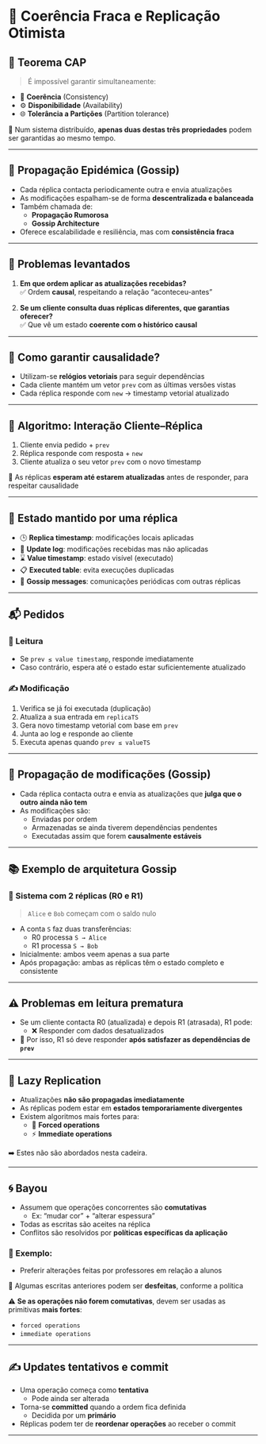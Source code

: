 # 🧠 Coerência Fraca e Replicação Otimista

## 🧭 Teorema CAP

> É impossível garantir simultaneamente:

-   🔗 **Coerência** (Consistency)
-   ⚙️ **Disponibilidade** (Availability)
-   🌐 **Tolerância a Partições** (Partition tolerance)

📌 Num sistema distribuído, **apenas duas destas três propriedades** podem ser garantidas ao mesmo tempo.

---

## 🌊 Propagação Epidémica (Gossip)

-   Cada réplica contacta periodicamente outra e envia atualizações
-   As modificações espalham-se de forma **descentralizada e balanceada**
-   Também chamada de:
    -   **Propagação Rumorosa**
    -   **Gossip Architecture**
-   Oferece escalabilidade e resiliência, mas com **consistência fraca**

---

## 🤔 Problemas levantados

1. **Em que ordem aplicar as atualizações recebidas?**  
   ✅ Ordem **causal**, respeitando a relação “aconteceu-antes”

2. **Se um cliente consulta duas réplicas diferentes, que garantias oferecer?**  
   ✅ Que vê um estado **coerente com o histórico causal**

---

## 📏 Como garantir causalidade?

-   Utilizam-se **relógios vetoriais** para seguir dependências
-   Cada cliente mantém um vetor `prev` com as últimas versões vistas
-   Cada réplica responde com `new` → timestamp vetorial atualizado

---

## 🔄 Algoritmo: Interação Cliente–Réplica

1. Cliente envia pedido + `prev`
2. Réplica responde com resposta + `new`
3. Cliente atualiza o seu vetor `prev` com o novo timestamp

🧠 As réplicas **esperam até estarem atualizadas** antes de responder, para respeitar causalidade

---

## 🧮 Estado mantido por uma réplica

-   🕒 **Replica timestamp**: modificações locais aplicadas
-   📝 **Update log**: modificações recebidas mas não aplicadas
-   ⌛ **Value timestamp**: estado visível (executado)
-   📋 **Executed table**: evita execuções duplicadas
-   🔁 **Gossip messages**: comunicações periódicas com outras réplicas

---

## 📬 Pedidos

### 📖 Leitura

-   Se `prev ≤ value timestamp`, responde imediatamente
-   Caso contrário, espera até o estado estar suficientemente atualizado

### ✍️ Modificação

1. Verifica se já foi executada (duplicação)
2. Atualiza a sua entrada em `replicaTS`
3. Gera novo timestamp vetorial com base em `prev`
4. Junta ao log e responde ao cliente
5. Executa apenas quando `prev ≤ valueTS`

---

## 🔁 Propagação de modificações (Gossip)

-   Cada réplica contacta outra e envia as atualizações que **julga que o outro ainda não tem**
-   As modificações são:
    -   Enviadas por ordem
    -   Armazenadas se ainda tiverem dependências pendentes
    -   Executadas assim que forem **causalmente estáveis**

---

## 📚 Exemplo de arquitetura Gossip

### 🏦 Sistema com 2 réplicas (R0 e R1)

> `Alice` e `Bob` começam com o saldo nulo

-   A conta `S` faz duas transferências:
    -   R0 processa `S → Alice`
    -   R1 processa `S → Bob`
-   Inicialmente: ambos veem apenas a sua parte
-   Após propagação: ambas as réplicas têm o estado completo e consistente

---

## ⚠️ Problemas em leitura prematura

-   Se um cliente contacta R0 (atualizada) e depois R1 (atrasada), R1 pode:
    -   ❌ Responder com dados desatualizados
-   🧠 Por isso, R1 só deve responder **após satisfazer as dependências de `prev`**

---

## 🐢 Lazy Replication

-   Atualizações **não são propagadas imediatamente**
-   As réplicas podem estar em **estados temporariamente divergentes**
-   Existem algoritmos mais fortes para:
    -   💪 **Forced operations**
    -   ⚡ **Immediate operations**

➡️ Estes não são abordados nesta cadeira.

---

## 🌀 Bayou

-   Assumem que operações concorrentes são **comutativas**
    -   Ex: “mudar cor” + “alterar espessura”
-   Todas as escritas são aceites na réplica
-   Conflitos são resolvidos por **políticas específicas da aplicação**

### 🎯 Exemplo:

-   Preferir alterações feitas por professores em relação a alunos

📌 Algumas escritas anteriores podem ser **desfeitas**, conforme a política

⚠️ **Se as operações não forem comutativas**, devem ser usadas as primitivas **mais fortes**:

-   `forced operations`
-   `immediate operations`

---

## ✍️ Updates tentativos e commit

-   Uma operação começa como **tentativa**
    -   Pode ainda ser alterada
-   Torna-se **committed** quando a ordem fica definida
    -   Decidida por um **primário**
-   Réplicas podem ter de **reordenar operações** ao receber o commit

---
